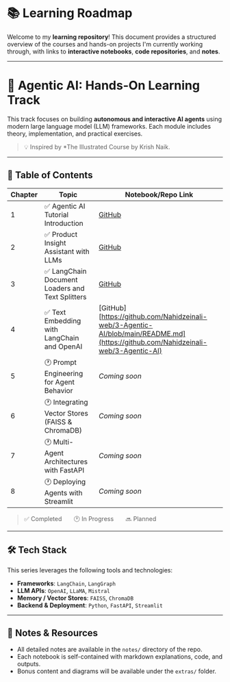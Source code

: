 # 📚 Learning Roadmap

Welcome to my **learning repository**! This document provides a structured overview of the courses and hands-on projects I'm currently working through, with links to **interactive notebooks**, **code repositories**, and **notes**.

---

# 🤖 Agentic AI: Hands-On Learning Track

This track focuses on building **autonomous and interactive AI agents** using modern large language model (LLM) frameworks. Each module includes theory, implementation, and practical exercises.

> 💡 Inspired by *The Illustrated Course by Krish Naik.

---

## 📘 Table of Contents

| Chapter | Topic                                          | Notebook/Repo Link |
|---------|------------------------------------------------|--------------------|
| 1       | ✅ Agentic AI Tutorial Introduction            | [GitHub](https://github.com/Nahidzeinali-web/1-Agentic-AI-Course/tree/main) |
| 2       | ✅ Product Insight Assistant with LLMs         | [GitHub](https://github.com/Nahidzeinali-web/Product-Price-Finder-with-LLMs) |
| 3       | ✅ LangChain Document Loaders and Text Splitters | [GitHub](https://github.com/Nahidzeinali-web/2-Agentic-AI-course) |
| 4       | ✅ Text Embedding with LangChain and OpenAI  |[GitHub][https://github.com/Nahidzeinali-web/3-Agentic-AI/blob/main/README.md](https://github.com/Nahidzeinali-web/3-Agentic-AI) |
| 5       | 🕐 Prompt Engineering for Agent Behavior       | _Coming soon_ |
| 6       | 🕐 Integrating Vector Stores (FAISS & ChromaDB)| _Coming soon_ |
| 7       | 🕐 Multi-Agent Architectures with FastAPI      | _Coming soon_ |
| 8       | 🕐 Deploying Agents with Streamlit             | _Coming soon_ |

> ✅ Completed  🕐 In Progress  🔜 Planned

---

## 🛠️ Tech Stack

This series leverages the following tools and technologies:

- **Frameworks**: `LangChain`, `LangGraph`
- **LLM APIs**: `OpenAI`, `LLaMA`, `Mistral`
- **Memory / Vector Stores**: `FAISS`, `ChromaDB`
- **Backend & Deployment**: `Python`, `FastAPI`, `Streamlit`

---

## 📝 Notes & Resources

- All detailed notes are available in the `notes/` directory of the repo.
- Each notebook is self-contained with markdown explanations, code, and outputs.
- Bonus content and diagrams will be available under the `extras/` folder.


